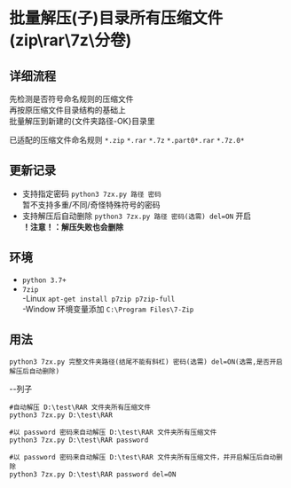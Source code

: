 # 批量解压(子)目录所有压缩文件(zip\rar\7z\分卷)
## 详细流程  
先检测是否符号命名规则的压缩文件  
再按原压缩文件目录结构的基础上  
批量解压到新建的{文件夹路径-OK}目录里  
  
已适配的压缩文件命名规则
`*.zip` `*.rar` `*.7z` `*.part0*.rar` `*.7z.0*`  

## 更新记录
- 支持指定密码 `python3 7zx.py 路径 密码`  
暂不支持多重/不同/奇怪特殊符号的密码
- 支持解压后自动删除 `python3 7zx.py 路径 密码(选需) del=ON` 开启  
**！注意！：解压失败也会删除**
## 环境
- `python 3.7+`
- `7zip`  
-Linux `apt-get install p7zip p7zip-full`  
-Window 环境变量添加 `C:\Program Files\7-Zip`  

## 用法
```
python3 7zx.py 完整文件夹路径(结尾不能有斜杠) 密码(选需) del=ON(选需,是否开启解压后自动删除)
```
--列子
```
#自动解压 D:\test\RAR 文件夹所有压缩文件
python3 7zx.py D:\test\RAR

#以 password 密码来自动解压 D:\test\RAR 文件夹所有压缩文件
python3 7zx.py D:\test\RAR password

#以 password 密码来自动解压 D:\test\RAR 文件夹所有压缩文件，并开启解压后自动删除
python3 7zx.py D:\test\RAR password del=ON
```
